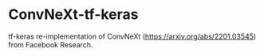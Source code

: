# ConvNeXt-tf-keras
tf-keras re-implementation of ConvNeXt (https://arxiv.org/abs/2201.03545) from Facebook Research.
